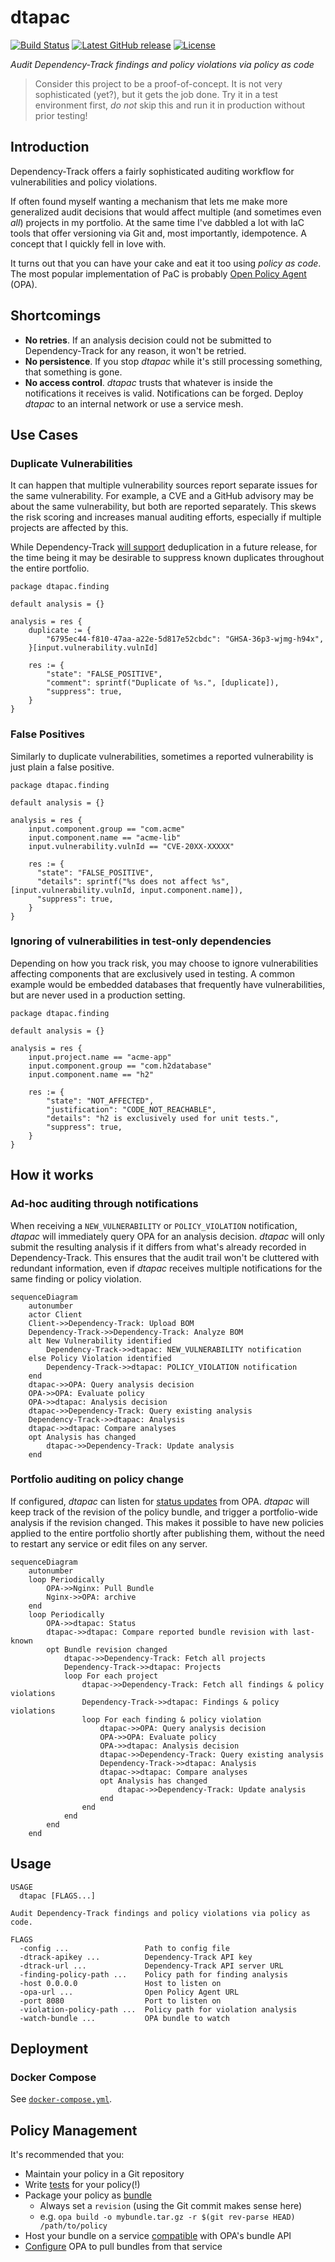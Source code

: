 # dtapac

[![Build Status](https://github.com/nscuro/dtapac/actions/workflows/ci.yml/badge.svg)](https://github.com/nscuro/dtapac/actions/workflows/ci.yml)
[![Latest GitHub release](https://img.shields.io/github/v/release/nscuro/dtapac?sort=semver)](https://github.com/nscuro/dtapac/releases/latest)
[![License](https://img.shields.io/badge/license-Apache%202.0-brightgreen.svg)](LICENSE)

*Audit Dependency-Track findings and policy violations via policy as code*

> Consider this project to be a proof-of-concept. It is not very sophisticated (yet?), but it gets the job done.
> Try it in a test environment first, *do not* skip this and run it in production without prior testing!

## Introduction

Dependency-Track offers a fairly sophisticated auditing workflow for vulnerabilities and policy violations.

If often found myself wanting a mechanism that lets me make more generalized audit decisions that would affect
multiple (and sometimes even *all*) projects in my portfolio. At the same time I've dabbled a lot with IaC tools
that offer versioning via Git and, most importantly, idempotence. A concept that I quickly fell in love with.

It turns out that you can have your cake and eat it too using *policy as code*. 
The most popular implementation of PaC is probably [Open Policy Agent](https://www.openpolicyagent.org/) (OPA).

## Shortcomings

* **No retries**. If an analysis decision could not be submitted to Dependency-Track for any reason, it won't be retried.
* **No persistence**. If you stop *dtapac* while it's still processing something, that something is gone.
* **No access control**. *dtapac* trusts that whatever is inside the notifications it receives is valid. Notifications can be forged. Deploy *dtapac* to an internal network or use a service mesh.

## Use Cases

### Duplicate Vulnerabilities

It can happen that multiple vulnerability sources report separate issues for the same vulnerability.
For example, a CVE and a GitHub advisory may be about the same vulnerability, but both are reported separately.
This skews the risk scoring and increases manual auditing efforts, especially if multiple projects are affected by this.

While Dependency-Track [will support](https://github.com/DependencyTrack/dependency-track/issues/1642) deduplication in 
a future release, for the time being it may be desirable to suppress known duplicates throughout the entire portfolio.

```rego
package dtapac.finding

default analysis = {}

analysis = res {
    duplicate := {
        "6795ec44-f810-47aa-a22e-5d817e52cbdc": "GHSA-36p3-wjmg-h94x",
    }[input.vulnerability.vulnId]
    
    res := {
        "state": "FALSE_POSITIVE",
        "comment": sprintf("Duplicate of %s.", [duplicate]),
        "suppress": true,
    }
}
```

### False Positives

Similarly to duplicate vulnerabilities, sometimes a reported vulnerability is just plain a false positive.

```rego
package dtapac.finding

default analysis = {}

analysis = res {
    input.component.group == "com.acme"
    input.component.name == "acme-lib"
    input.vulnerability.vulnId == "CVE-20XX-XXXXX"
  
    res := {
      "state": "FALSE_POSITIVE",
      "details": sprintf("%s does not affect %s", [input.vulnerability.vulnId, input.component.name]),
      "suppress": true,
    }
}
```

### Ignoring of vulnerabilities in test-only dependencies

Depending on how you track risk, you may choose to ignore vulnerabilities affecting components that are exclusively
used in testing. A common example would be embedded databases that frequently have vulnerabilities, but are
never used in a production setting.

```rego
package dtapac.finding

default analysis = {}

analysis = res {
    input.project.name == "acme-app"
    input.component.group == "com.h2database"
    input.component.name == "h2"
    
    res := {
        "state": "NOT_AFFECTED",
        "justification": "CODE_NOT_REACHABLE",
        "details": "h2 is exclusively used for unit tests.",
        "suppress": true,
    }
}
```

## How it works

### Ad-hoc auditing through notifications

When receiving a `NEW_VULNERABILITY` or `POLICY_VIOLATION` notification, *dtapac* will immediately query OPA for an analysis decision. *dtapac* will only submit the resulting analysis if it differs from what's already recorded in Dependency-Track. This ensures that the audit trail won't be cluttered with redundant information, even if *dtapac* receives multiple notifications for the same finding or policy violation.

```mermaid
sequenceDiagram
    autonumber
    actor Client
    Client->>Dependency-Track: Upload BOM
    Dependency-Track->>Dependency-Track: Analyze BOM
    alt New Vulnerability identified
        Dependency-Track->>dtapac: NEW_VULNERABILITY notification
    else Policy Violation identified
        Dependency-Track->>dtapac: POLICY_VIOLATION notification
    end
    dtapac->>OPA: Query analysis decision
    OPA->>OPA: Evaluate policy
    OPA->>dtapac: Analysis decision
    dtapac->>Dependency-Track: Query existing analysis
    Dependency-Track->>dtapac: Analysis
    dtapac->>dtapac: Compare analyses
    opt Analysis has changed
        dtapac->>Dependency-Track: Update analysis
    end

```

### Portfolio auditing on policy change

If configured, *dtapac* can listen for [status updates](https://www.openpolicyagent.org/docs/latest/management-status/) from OPA. *dtapac* will keep track of the revision of the policy bundle, and trigger a portfolio-wide analysis if the revision changed. This makes it possible to have new policies applied to the entire portfolio shortly after publishing them, without the need to restart any service or edit files on any server.

```mermaid
sequenceDiagram
    autonumber
    loop Periodically
        OPA->>Nginx: Pull Bundle
        Nginx->>OPA: archive
    end
    loop Periodically
        OPA->>dtapac: Status
        dtapac->>dtapac: Compare reported bundle revision with last-known
        opt Bundle revision changed
            dtapac->>Dependency-Track: Fetch all projects
            Dependency-Track->>dtapac: Projects
            loop For each project
                dtapac->>Dependency-Track: Fetch all findings & policy violations
                Dependency-Track->>dtapac: Findings & policy violations
                loop For each finding & policy violation
                    dtapac->>OPA: Query analysis decision
                    OPA->>OPA: Evaluate policy
                    OPA->>dtapac: Analysis decision
                    dtapac->>Dependency-Track: Query existing analysis
                    Dependency-Track->>dtapac: Analysis
                    dtapac->>dtapac: Compare analyses
                    opt Analysis has changed
                        dtapac->>Dependency-Track: Update analysis
                    end
                end
            end
        end
    end

```

## Usage

```
USAGE
  dtapac [FLAGS...]

Audit Dependency-Track findings and policy violations via policy as code.

FLAGS
  -config ...                 Path to config file
  -dtrack-apikey ...          Dependency-Track API key
  -dtrack-url ...             Dependency-Track API server URL
  -finding-policy-path ...    Policy path for finding analysis
  -host 0.0.0.0               Host to listen on
  -opa-url ...                Open Policy Agent URL
  -port 8080                  Port to listen on
  -violation-policy-path ...  Policy path for violation analysis
  -watch-bundle ...           OPA bundle to watch
```

## Deployment

### Docker Compose

See [`docker-compose.yml`](./docker-compose.yml).

## Policy Management

It's recommended that you:

* Maintain your policy in a Git repository
* Write [tests](https://www.openpolicyagent.org/docs/latest/policy-testing/) for your policy(!)
* Package your policy as [bundle](https://www.openpolicyagent.org/docs/latest/management-bundles/)
  * Always set a `revision` (using the Git commit makes sense here)
  * e.g. `opa build -o mybundle.tar.gz -r $(git rev-parse HEAD) /path/to/policy`
* Host your bundle on a service [compatible](https://www.openpolicyagent.org/docs/latest/management-bundles/#implementations) with OPA's bundle API
* [Configure](https://www.openpolicyagent.org/docs/latest/management-bundles/#bundle-service-api) OPA to pull bundles from that service
